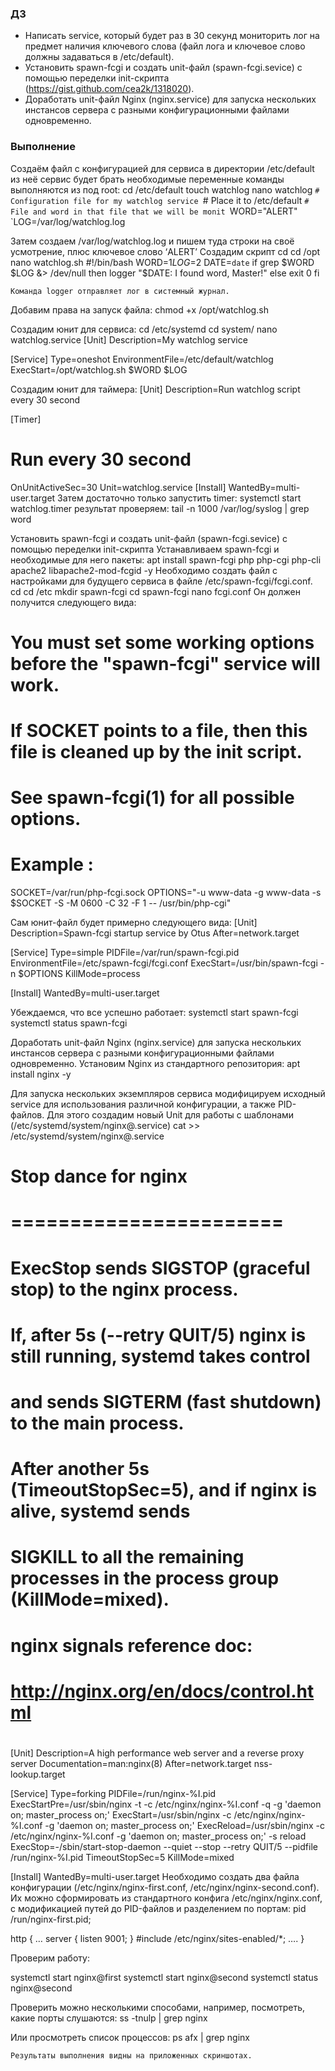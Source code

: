 ### ДЗ ##

* Написать service, который будет раз в 30 секунд мониторить лог на предмет наличия ключевого слова (файл лога и ключевое слово должны задаваться в /etc/default).
* Установить spawn-fcgi и создать unit-файл (spawn-fcgi.sevice) с помощью переделки init-скрипта (https://gist.github.com/cea2k/1318020).
* Доработать unit-файл Nginx (nginx.service) для запуска нескольких инстансов сервера с разными конфигурационными файлами одновременно.

### **Выполнение** ###
Создаём файл с конфигурацией для сервиса в директории /etc/default из неё сервис будет брать необходимые переменные
команды выполняются из под root:
cd /etc/default
touch watchlog
nano watchlog
`# Configuration file for my watchlog service
`# Place it to /etc/default
`# File and word in that file that we will be monit
`WORD="ALERT"
`LOG=/var/log/watchlog.log

Затем создаем /var/log/watchlog.log и пишем туда строки на своё усмотрение,
плюс ключевое слово ‘ALERT’
Создадим скрипт
cd
cd /opt
nano watchlog.sh
#!/bin/bash
WORD=$1
LOG=$2
DATE=`date`
if grep $WORD $LOG &> /dev/null
then
logger "$DATE: I found word, Master!"
else
exit 0
fi

`Команда logger отправляет лог в системный журнал.`

Добавим права на запуск файла:
chmod +x /opt/watchlog.sh

Создадим юнит для сервиса:
cd /etc/systemd
cd system/
nano watchlog.service
[Unit]
Description=My watchlog service

[Service]
Type=oneshot
EnvironmentFile=/etc/default/watchlog
ExecStart=/opt/watchlog.sh $WORD $LOG

Создадим юнит для таймера:
[Unit]
Description=Run watchlog script every 30 second

[Timer]
# Run every 30 second
OnUnitActiveSec=30
Unit=watchlog.service
[Install]
WantedBy=multi-user.target
Затем достаточно только запустить timer:
systemctl start watchlog.timer
результат проверяем: tail -n 1000 /var/log/syslog  | grep word

Установить spawn-fcgi и создать unit-файл (spawn-fcgi.sevice) с помощью переделки init-скрипта
Устанавливаем spawn-fcgi и необходимые для него пакеты:
apt install spawn-fcgi php php-cgi php-cli  apache2 libapache2-mod-fcgid -y
Необходимо создать файл с настройками для будущего сервиса в файле /etc/spawn-fcgi/fcgi.conf.
cd
cd /etc
mkdir spawn-fcgi
cd spawn-fcgi
nano fcgi.conf
Он должен получится следующего вида:
# You must set some working options before the "spawn-fcgi" service will work.
# If SOCKET points to a file, then this file is cleaned up by the init script.
#
# See spawn-fcgi(1) for all possible options.
#
# Example :
SOCKET=/var/run/php-fcgi.sock
OPTIONS="-u www-data -g www-data -s $SOCKET -S -M 0600 -C 32 -F 1 -- /usr/bin/php-cgi"

Сам юнит-файл будет примерно следующего вида:
[Unit]
Description=Spawn-fcgi startup service by Otus
After=network.target

[Service]
Type=simple
PIDFile=/var/run/spawn-fcgi.pid
EnvironmentFile=/etc/spawn-fcgi/fcgi.conf
ExecStart=/usr/bin/spawn-fcgi -n $OPTIONS
KillMode=process

[Install]
WantedBy=multi-user.target

Убеждаемся, что все успешно работает:
systemctl start spawn-fcgi
systemctl status spawn-fcgi

Доработать unit-файл Nginx (nginx.service) для запуска нескольких инстансов сервера с разными конфигурационными файлами одновременно.
Установим Nginx из стандартного репозитория:
apt install nginx -y

Для запуска нескольких экземпляров сервиса модифицируем исходный service для использования различной конфигурации, а также PID-файлов. Для этого создадим новый Unit для работы с шаблонами (/etc/systemd/system/nginx@.service)
cat >> /etc/systemd/system/nginx@.service
# Stop dance for nginx
# =======================
#
# ExecStop sends SIGSTOP (graceful stop) to the nginx process.
# If, after 5s (--retry QUIT/5) nginx is still running, systemd takes control
# and sends SIGTERM (fast shutdown) to the main process.
# After another 5s (TimeoutStopSec=5), and if nginx is alive, systemd sends
# SIGKILL to all the remaining processes in the process group (KillMode=mixed).
#
# nginx signals reference doc:
# http://nginx.org/en/docs/control.html
#
[Unit]
Description=A high performance web server and a reverse proxy server
Documentation=man:nginx(8)
After=network.target nss-lookup.target

[Service]
Type=forking
PIDFile=/run/nginx-%I.pid
ExecStartPre=/usr/sbin/nginx -t -c /etc/nginx/nginx-%I.conf -q -g 'daemon on; master_process on;'
ExecStart=/usr/sbin/nginx -c /etc/nginx/nginx-%I.conf -g 'daemon on; master_process on;'
ExecReload=/usr/sbin/nginx -c /etc/nginx/nginx-%I.conf -g 'daemon on; master_process on;' -s reload
ExecStop=-/sbin/start-stop-daemon --quiet --stop --retry QUIT/5 --pidfile /run/nginx-%I.pid
TimeoutStopSec=5
KillMode=mixed

[Install]
WantedBy=multi-user.target
Необходимо создать два файла конфигурации (/etc/nginx/nginx-first.conf, /etc/nginx/nginx-second.conf). Их можно сформировать из стандартного конфига /etc/nginx/nginx.conf, 
с модификацией путей до PID-файлов и разделением по портам:
pid /run/nginx-first.pid;

http {
…
	server {
		listen 9001;
	}
#include /etc/nginx/sites-enabled/*;
….
}

Проверим работу:

systemctl start nginx@first
systemctl start nginx@second
systemctl status nginx@second

Проверить можно несколькими способами, например, посмотреть, какие порты слушаются:
ss -tnulp | grep nginx

Или просмотреть список процессов:
ps afx | grep nginx

`Результаты выполнения видны на приложенных скриншотах.`







